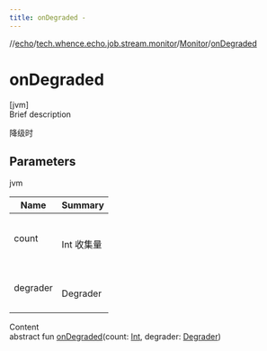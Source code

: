 ```yaml
---
title: onDegraded -
---
```

//[echo](../../index.md)/[tech.whence.echo.job.stream.monitor](../index.md)/[Monitor](index.md)/[onDegraded](on-degraded.md)



# onDegraded  
[jvm]  
Brief description  


降级时



## Parameters  
  
jvm  
  
|  Name|  Summary| 
|---|---|
| count| <br><br>Int 收集量<br><br>
| degrader| <br><br>Degrader<br><br>
  
  
Content  
abstract fun [onDegraded](on-degraded.md)(count: [Int](https://kotlinlang.org/api/latest/jvm/stdlib/kotlin/-int/index.html), degrader: [Degrader](../../tech.whence.echo.job.stream.degrader/-degrader/index.md))  



